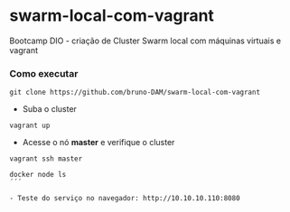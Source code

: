 # swarm-local-com-vagrant
Bootcamp DIO - criação de Cluster Swarm local com máquinas virtuais e vagrant

### Como executar

```git clone https://github.com/bruno-DAM/swarm-local-com-vagrant```

- Suba o cluster
```
vagrant up
```
- Acesse o nó **master** e verifique o cluster
```
vagrant ssh master

docker node ls
´´´

- Teste do serviço no navegador: http://10.10.10.110:8080
